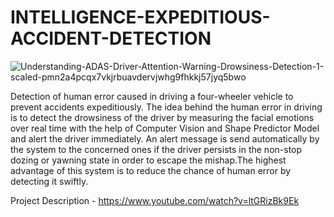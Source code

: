 # INTELLIGENCE-EXPEDITIOUS-ACCIDENT-DETECTION


![Understanding-ADAS-Driver-Attention-Warning-Drowsiness-Detection-1-scaled-pmn2a4pcqx7vkjrbuavdervjwhg9fhkkj57jyq5bwo](https://user-images.githubusercontent.com/59636184/217324571-639490cf-361c-4294-8b12-dbd6884f52d4.jpeg)

Detection of human error caused in driving a four-wheeler vehicle to prevent accidents expeditiously. The idea behind the human error in driving is to detect the drowsiness of the driver by measuring the facial emotions over real time with the help of Computer Vision and Shape Predictor Model and alert the driver immediately. An alert message is send automatically by the system to the concerned ones if the driver persists in the non-stop dozing or yawning state in order to escape the mishap.The highest advantage of this system is to reduce the chance of human error by detecting it swiftly.


Project Description - https://www.youtube.com/watch?v=ltGRizBk9Ek
